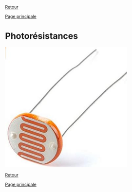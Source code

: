 [Retour](partie_mécanique.md)

[Page principale](README.md)

<h1>Photorésistances</h1>

<img src="photoresistance.jpg" width="400">

[Retour](partie_mécanique.md)

[Page principale](README.md)
